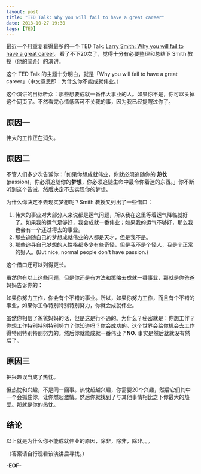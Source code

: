 ```yaml
---
layout: post
title: "TED Talk: Why you will fail to have a great career"
date: 2013-10-27 19:30
tags: [TED]
---
```


最近一个月重复看得最多的一个 TED Talk: [Larry Smith: Why you will fail to have a great career](http://www.ted.com/talks/larry_smith_why_you_will_fail_to_have_a_great_career.html)。看了不下20次了，觉得十分有必要整理和总结下 Smith 教授（[他的简介](http://www.ted.com/speakers/larry_smith.html)）的演讲。

这个 TED Talk 的主题十分明白，就是「Why you will fail to have a great career」（中文意思即：为什么你不能成就伟业。）

这个演讲的目标听众：那些想要成就一番伟大事业的人。如果你不是，你可以关掉这个网页了。不然看完心情低落可不关我的事，因为我已经提醒过你了。

## 原因一
伟大的工作正在消失。

## 原因二
不管人们多少次告诉你：「如果你想成就伟业，你就必须追随你的 **热忱** (passion)，你必须追随你的**梦想**，你必须追随生命中最令你着迷的东西。」你不断听到这个告诫，然后决定不去实现你的梦想。

为什么你决定不去现实梦想呢？Smith 教授又列出了一些借口：

 1. 伟大的事业对大部分人来说都是运气问题，所以我在这里等着运气降临就好了。如果我的运气足够好，我会成就一番伟业；如果我的运气不够好，那么我也会有一个还过得去的事业。
 2. 那些追随自己的梦想成就伟业的人都是天才，但是我不是。
 3. 那些追寻自己梦想的人性格都多少有些奇怪，但是我不是个怪人，我是个正常的好人。(But nice, normal people don't have passion.)

这个借口还可以列得更长。

 虽然你有以上这些问题，但是你还是有方法和策略去成就一番事业，那就是你爸爸妈妈告诉你的：

 如果你努力工作，你会有个不错的事业。所以，如果你努力工作，而且有个不错的事业，如果你工作特别特别特别努力，你就会成就伟业。

 虽然你相信了爸爸妈妈的话，但是这是行不通的。为什么？秘密就是：你想工作？你想工作特别特别特别努力？你知道吗？你会成功的。这个世界会给你机会去工作得特别特别特别努力的。然后你就能成就一番伟业？**NO**. 事实是然后就就没有然后了。

## 原因三
把兴趣误当成了热忱。

但热忱和兴趣，不是同一回事。热忱超越兴趣，你需要20个兴趣，然后它们其中一个会抓住你，让你燃起激情。然后你就找到了与其他事情相比之下你最大的热爱。那就是你的热忱。

## 结论
以上就是为什么你不能成就伟业的原因，除非，除非，除非。。。

（答案请自行观看该演讲后寻找。）

**-EOF-**
